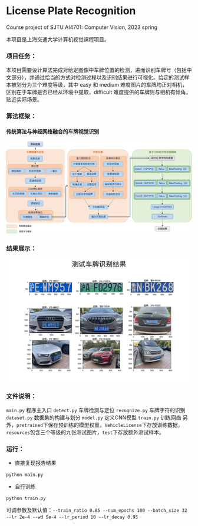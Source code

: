 # License Plate Recognition
Course project of SJTU AI4701: Computer Vision, 2023 spring

本项目是上海交通大学计算机视觉课程项目。

### 项目任务：
本项目需要设计算法完成对给定图像中车牌位置的检测，进而识别车牌号（包括中文部分），并通过恰当的方式对检测过程以及识别结果进行可视化。给定的测试样本被划分为三个难度等级，其中 easy 和 medium 难度图片的车牌均正对相机，区别在于车牌是否已经从环境中提取，difficult 难度提供的车牌则与相机有倾角，贴近实际场景。

### 算法框架：
#### 传统算法与神经网络融合的车牌视觉识别
![frame](imgs/structure.png)

### 结果展示：
![demo1](imgs/result.png)

### 文件说明：
`main.py` 程序主入口
`detect.py` 车牌检测与定位
`recognize.py` 车牌字符的识别
`dataset.py` 数据集的构建与划分
`model.py` 定义CNN模型
`train.py` 训练网络
另外，`pretrained`下保存预训练的模型权重，`VehicleLicense`下存放训练数据，`resources`包含三个等级的九张测试图片，`test`下存放额外测试样本。

### 运行：
- 直接复现报告结果
```
python main.py
```
- 自行训练
```
python train.py
```
可调参数及默认值：`--train_ratio 0.85 --num_epochs 100 --batch_size 32 --lr 2e-4 --wd 5e-4 --lr_period 10 --lr_decay 0.95`